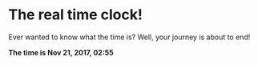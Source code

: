 # The real time clock!

Ever wanted to know what the time is? Well, your journey is about to end!

**The time is Nov 21, 2017, 02:55**